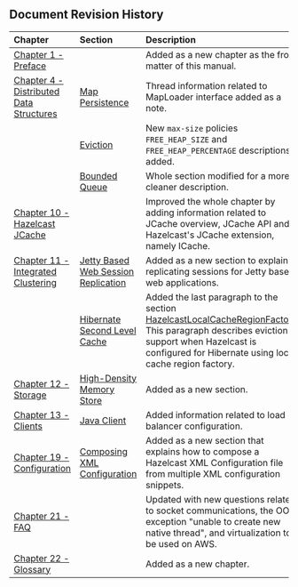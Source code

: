 

## Document Revision History

|Chapter|Section|Description|
|:-------|:-------|:-----------|
|[Chapter 1 - Preface](#preface)||Added as a new chapter as the front matter of this manual.|
|[Chapter 4 - Distributed Data Structures](#distributed-data-structures)|[Map Persistence](#map-persistence)|Thread information related to MapLoader interface added as a note.
||[Eviction](#eviction)|New `max-size` policies `FREE_HEAP_SIZE` and `FREE_HEAP_PERCENTAGE` descriptions added.
||[Bounded Queue](#bounded-queue)|Whole section modified for a more cleaner description.|
|[Chapter 10 - Hazelcast JCache](#hazelcast-jcache)||Improved the whole chapter by adding information related to JCache overview, JCache API and Hazelcast's JCache extension, namely ICache.|
|[Chapter 11 - Integrated Clustering](#integrated-clustering)|[Jetty Based Web Session Replication](#jetty-based-web-session-replication)|Added as a new section to explain replicating sessions for Jetty based web applications.|
||[Hibernate Second Level Cache](#hibernate-second-level-cache)|Added the last paragraph to the section [HazelcastLocalCacheRegionFactory](#hazelcastlocalcacheregionfactory). This paragraph describes eviction support when Hazelcast is configured for Hibernate using local cache region factory.|
|[Chapter 12 - Storage](#storage)|[High-Density Memory Store](#high-density-memory-store)|Added as a new section.|
|[Chapter 13 - Clients](#clients)|[Java Client](#java-client)|Added information related to load balancer configuration.|
|[Chapter 19 - Configuration](#configuration)|[Composing XML Configuration](#composing-xml-configuration)|Added as a new section that explains how to compose a Hazelcast XML Configuration file from multiple XML configuration snippets.|
|[Chapter 21 - FAQ](#frequently-asked-questions)||Updated with new questions related to socket communications, the OOM exception "unable to create new native thread", and virtualization to be used on AWS.|
|[Chapter 22 - Glossary](#glossary)||Added as a new chapter.|






<br> </br>


